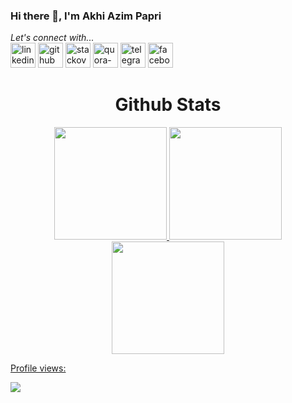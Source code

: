 ### Hi there 👋, I'm Akhi Azim Papri

*Let's connect with...* <br>
[<img src='https://cdn-icons-png.flaticon.com/512/145/145807.png' alt='linkedin' height='40'>](https://www.linkedin.com/in/akhi-azim-papri/)
[<img src='https://cdn-icons-png.flaticon.com/512/733/733553.png' alt='github' height='40'>](https://github.com/akhiazimpapri)
[<img src='https://cdn-icons-png.flaticon.com/512/2111/2111628.png' alt='stackoverflow' height='40'>](https://stackoverflow.com/users/21479030/akhi-azim-papri)
[<img src='https://cdn-icons-png.flaticon.com/512/4494/4494531.png' alt='quora-bangla' height=40>](https://www.quora.com/profile/Akhi-Azim-Papri)
[<img src='https://cdn-icons-png.flaticon.com/512/2111/2111646.png' alt='telegram' height='40'>](https://web.telegram.org/a/)
[<img src='https://cdn-icons-png.flaticon.com/512/3670/3670124.png' alt='facebook' height='40'>](https://www.facebook.com/akhiazim01)

<!-- <div align="center">
   <table>
   <h1 align="center">Github Stats</h1>
       <tr>
       <td><img alt="akhiazimpapri :: Profile Stats" src="https://github-readme-stats.vercel.app/api?username=akhiazimpapri&theme=nightowl&amp;show_icons=true&amp;count_private=true&amp;hide_border=true" /></td>
       <td><img alt="akhiazimpapri :: Top Langs" src="https://github-readme-stats.vercel.app/api/top-langs/?username=akhiazimpapti&langs_count=8&theme=nightowl&layout=compact&hide=html&hide_border=true"> </td>
     </tr>
     <tr>
        <td colspan="2" align="center"><img  align="center" src="https://github-readme-streak-stats.herokuapp.com?user=akhiazimpapri&theme=nightowl&hide_border=true">  </td>
     </tr>
   </table>
</div> -->

<div align="center">
   <h1 align="center">Github Stats</h1>
  <a href="(https://github.com/akhiazimpapri)">
  <img height="180em" src="https://github-readme-stats.vercel.app/api?username=akhiazimpapri&show_icons=true&theme=nightowl&include_all_commits=true&count_private=true"/>
  <img height="180em" src="https://github-readme-stats.vercel.app/api/top-langs/?username=akhiazimpapri&layout=compact&langs_count=6&theme=nightowl"/>
  <img height="180em" src="https://github-readme-streak-stats.herokuapp.com/?user=akhiazimpapri&layout=compact&langs_count=6&theme=nightowl"/>
 </div>

<!-- Trophy -->
<!-- ![trophy](https://github-profile-trophy.vercel.app/?username=akhiazimpapri) -->
    
<!--  Metrics Bar -->
<!-- ![GitHub metrics](https://metrics.lecoq.io/akhiazimpapri) -->
<!--  Profile Views -->
[Profile views: ](https://gpvc.arturio.dev/akhiazimpapri)

<img align="center" src="https://profile-counter.glitch.me/{akhiazimpapri}/count.svg" /> 

